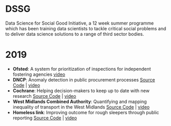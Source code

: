 # DSSG
 
Data Science for Social Good Initiative, a 12 week summer programme which has been training data scientists to tackle critical social problems and to deliver data science solutions to a range of third sector bodies.

# 2019 

 - **Ofsted**: A system for prioritization of inspections for independent fostering agencies [video](http://bit.ly/2lsWin9)
 - **DNCP**: Anomaly detection in public procurement processes [Source Code](https://github.com/alan-turing-institute/DSSG19-DNCP-PUBLIC) | [video](http://bit.ly/2k0ax2k) 
 - **Cochrane**: Helping decision-makers to keep up to date with new research [Source Code](https://github.com/alan-turing-institute/DSSG19-Cochrane-PUBLIC) |  [video](http://bit.ly/2kpVFug)
 - **West Midlands Combined Authority**: Quantifying and mapping inequality of transport in the West Midlands [Source Code](https://github.com/alan-turing-institute/DSSG19-WMCA-PUBLIC) | [video](http://bit.ly/2lrQHxf) 
 - **Homeless link**: Improving outcome for rough sleepers through public reporting [Source Code](https://github.com/alan-turing-institute/DSSG19-HomelessLink-PUBLIC) |  [video](http://bit.ly/2lSaINC)
 
 

